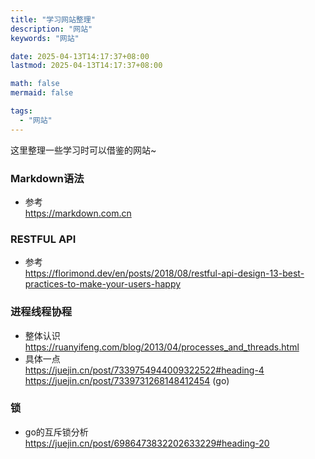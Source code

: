 ```yaml
---
title: "学习网站整理"
description: "网站"
keywords: "网站"

date: 2025-04-13T14:17:37+08:00
lastmod: 2025-04-13T14:17:37+08:00

math: false
mermaid: false

tags:
  - "网站"
---
```


这里整理一些学习时可以借鉴的网站~

### Markdown语法
- 参考  
	<https://markdown.com.cn>  

### RESTFUL API
- 参考  
	<https://florimond.dev/en/posts/2018/08/restful-api-design-13-best-practices-to-make-your-users-happy>  

### 进程线程协程
- 整体认识  
	<https://ruanyifeng.com/blog/2013/04/processes_and_threads.html>  
- 具体一点  
	<https://juejin.cn/post/7339754944009322522#heading-4>  
	<https://juejin.cn/post/7339731268148412454> (go)  

### 锁
- go的互斥锁分析  
	<https://juejin.cn/post/6986473832202633229#heading-20>  
